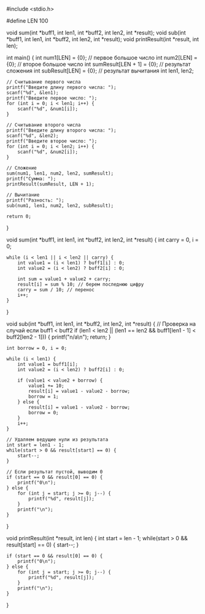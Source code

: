 #include <stdio.h>

#define LEN 100

void sum(int *buff1, int len1, int *buff2, int len2, int *result);
void sub(int *buff1, int len1, int *buff2, int len2, int *result);
void printResult(int *result, int len);

int main() {
    int num1[LEN] = {0}; // первое большое число
    int num2[LEN] = {0}; // второе большое число
    int sumResult[LEN + 1] = {0}; // результат сложения
    int subResult[LEN] = {0}; // результат вычитания
    int len1, len2;

    // Считывание первого числа
    printf("Введите длину первого числа: ");
    scanf("%d", &len1);
    printf("Введите первое число: ");
    for (int i = 0; i < len1; i++) {
        scanf("%d", &num1[i]);
    }

    // Считывание второго числа
    printf("Введите длину второго числа: ");
    scanf("%d", &len2);
    printf("Введите второе число: ");
    for (int i = 0; i < len2; i++) {
        scanf("%d", &num2[i]);
    }

    // Сложение
    sum(num1, len1, num2, len2, sumResult);
    printf("Сумма: ");
    printResult(sumResult, LEN + 1);

    // Вычитание
    printf("Разность: ");
    sub(num1, len1, num2, len2, subResult);

    return 0;
}

void sum(int *buff1, int len1, int *buff2, int len2, int *result) {
    int carry = 0, i = 0;
    
    while (i < len1 || i < len2 || carry) {
        int value1 = (i < len1) ? buff1[i] : 0;
        int value2 = (i < len2) ? buff2[i] : 0;

        int sum = value1 + value2 + carry;
        result[i] = sum % 10; // берем последнюю цифру
        carry = sum / 10; // перенос
        i++;
    }
}

void sub(int *buff1, int len1, int *buff2, int len2, int *result) {
    // Проверка на случай если buff1 < buff2
    if (len1 < len2 || (len1 == len2 && buff1[len1 - 1] < buff2[len2 - 1])) {
        printf("n/a\n");
        return;
    }

    int borrow = 0, i = 0;

    while (i < len1) {
        int value1 = buff1[i];
        int value2 = (i < len2) ? buff2[i] : 0;

        if (value1 < value2 + borrow) {
            value1 += 10;
            result[i] = value1 - value2 - borrow;
            borrow = 1;
        } else {
            result[i] = value1 - value2 - borrow;
            borrow = 0;
        }
        i++;
    }

    // Удаляем ведущие нули из результата
    int start = len1 - 1;
    while(start > 0 && result[start] == 0) {
        start--;
    }

    // Если результат пустой, выводим 0
    if (start == 0 && result[0] == 0) {
        printf("0\n");
    } else {
        for (int j = start; j >= 0; j--) {
            printf("%d", result[j]);
        }
        printf("\n");
    }
}

void printResult(int *result, int len) {
    int start = len - 1;
    while(start > 0 && result[start] == 0) {
        start--;
    }

    if (start == 0 && result[0] == 0) {
        printf("0\n");
    } else {
        for (int j = start; j >= 0; j--) {
            printf("%d", result[j]);
        }
        printf("\n");
    }
}
